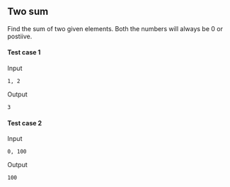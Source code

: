 ## Two sum

Find the sum of two given elements. Both the numbers will always be 0 or postiive.

#### Test case 1

Input

```
1, 2
```

Output

```
3
```

#### Test case 2

Input

```
0, 100
```

Output

```
100
```